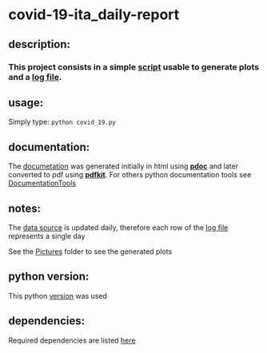 # covid-19-ita_daily-report

## description:
### This project consists in a simple [script](covid_19.py) usable to generate plots and a [log file](covid_19.log).

## usage:
Simply type:
`python covid_19.py`

## documentation:
The  [documetation](covid_19_doc.pdf) was generated initially in html using [**pdoc**](https://pdoc3.github.io/pdoc/)
and later converted to pdf using [**pdfkit**](https://pypi.org/project/pdfkit/).
For others python documentation tools see [DocumentationTools](https://wiki.python.org/moin/DocumentationTools)

## notes:
The [data source](https://github.com/pcm-dpc/COVID-19/blob/master/dati-json/dpc-covid19-ita-andamento-nazionale.json) 
is updated daily, therefore each row of the [log file](covid_19.log) represents a single day

See the [Pictures](Pictures) folder to see the generated plots

## python version:
This python [version](.python-version) was used

## dependencies:
Required dependencies are listed [here](requirements.txt)
